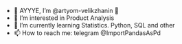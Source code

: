 - 👋 AYYYE, I’m @artyom-velikzhanin 🤩
- 👀 I’m interested in Product Analysis
- 🌱 I’m currently learning Statistics. Python, SQL and other
- 📫 How to reach me: telegram @ImportPandasAsPd
